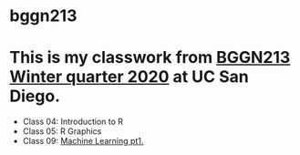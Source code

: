 # bggn213

# This is my classwork from [BGGN213 Winter quarter 2020](https://bioboot.github.io/bggn213_W20) at UC San Diego.
- Class 04: Introduction to R
- Class 05: R Graphics
- Class 09: [Machine Learning pt1.](https://github.com/bioberto/bggn213/blob/master/Class_9/class9_RMD.md)

